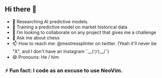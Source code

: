 ## Hi there 👋

- 🔭 Researching AI predictive models.
- 🌱 Training a predictive model on market historical data
- 👯 I’m looking to collaborate on any project that gives me a challenge
- 💬 Ask me about chess
- 📫 How to reach me: @mestressplinter on twitter. (Yeah it'll never be "X", and I don't have an Instagram ¯\__(ツ)__/¯)
- 😄 Pronouns: He / him

### ⚡ Fun fact: I code as an excuse to use NeoVim.
